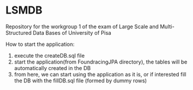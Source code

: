 # LSMDB
Repository for the workgroup 1 of the exam of Large Scale and Multi-Structured Data Bases of  University of Pisa

How to start the application:
1.  execute the createDB.sql file
2.   start the application(from FoundracingJPA directory), the tables will be automatically created in the DB
3.  from here, we can start using the application as it is, or if interested fill the DB with the fillDB.sql file (formed by dummy rows)
